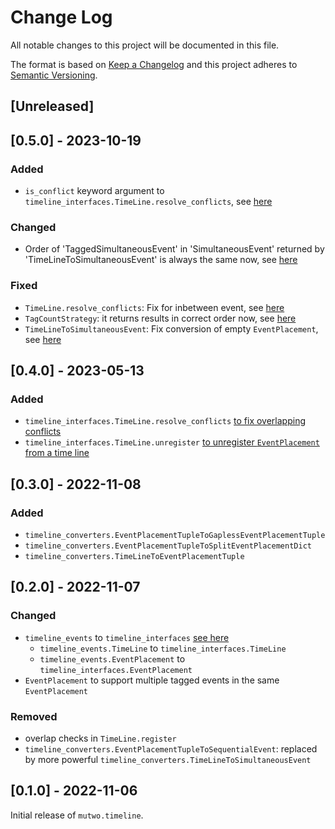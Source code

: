 # Change Log

All notable changes to this project will be documented in this file.

The format is based on [Keep a Changelog](http://keepachangelog.com/)
and this project adheres to [Semantic Versioning](http://semver.org/).

## [Unreleased]


## [0.5.0] - 2023-10-19

### Added
- `is_conflict` keyword argument to `timeline_interfaces.TimeLine.resolve_conflicts`, see [here](https://github.com/mutwo-org/mutwo.timeline/commit/0e8fd2e7dba170c60803c1b01d6b6ccab02471f3)

### Changed
- Order of 'TaggedSimultaneousEvent' in 'SimultaneousEvent' returned by 'TimeLineToSimultaneousEvent' is always the same now, see [here](https://github.com/mutwo-org/mutwo.timeline/commit/8931903a76aac5d0e46bca061478f69ed65c3442)

### Fixed
- `TimeLine.resolve_conflicts`: Fix for inbetween event, see [here](https://github.com/mutwo-org/mutwo.timeline/commit/9d067cb475554b74ffdfe83c4017eeebd40a999d)
- `TagCountStrategy`: it returns results in correct order now, see [here](https://github.com/mutwo-org/mutwo.timeline/commit/19481e89a4cdd284ff1e8d59cf59543f369c2908)
- `TimeLineToSimultaneousEvent`: Fix conversion of empty `EventPlacement`, see [here](https://github.com/mutwo-org/mutwo.timeline/commit/026b83c9be16cf54d2cc64623ceb19890da11686)


## [0.4.0] - 2023-05-13

### Added
- `timeline_interfaces.TimeLine.resolve_conflicts` [to fix overlapping conflicts](https://github.com/mutwo-org/mutwo.timeline/commit/4e0153851cd7a51daa9b3530acfed53b18c422be)
- `timeline_interfaces.TimeLine.unregister` [to unregister `EventPlacement` from a time line](https://github.com/mutwo-org/mutwo.timeline/commit/17f42450a45baca0115f5f3b2b06ad5e765d31c4)


## [0.3.0] - 2022-11-08

### Added
- `timeline_converters.EventPlacementTupleToGaplessEventPlacementTuple`
- `timeline_converters.EventPlacementTupleToSplitEventPlacementDict`
- `timeline_converters.TimeLineToEventPlacementTuple`


## [0.2.0] - 2022-11-07

### Changed
- `timeline_events` to `timeline_interfaces` [see here](ab2cb2bbc086014eb9b60db26679409a36142d68)
    - `timeline_events.TimeLine` to `timeline_interfaces.TimeLine`
    - `timeline_events.EventPlacement` to `timeline_interfaces.EventPlacement`
- `EventPlacement` to support multiple tagged events in the same `EventPlacement`

### Removed
- overlap checks in `TimeLine.register`
- `timeline_converters.EventPlacementTupleToSequentialEvent`: replaced by more powerful `timeline_converters.TimeLineToSimultaneousEvent`


## [0.1.0] - 2022-11-06

Initial release of `mutwo.timeline`.

